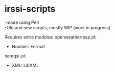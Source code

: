 # irssi-scripts
-made using Perl<br>
-Old and new scripts, mostly WIP (work in progress)

Requires extra modules:
openweathermap.pl:
- Number::Format

hamqsl-pl:
- XML::LibXML